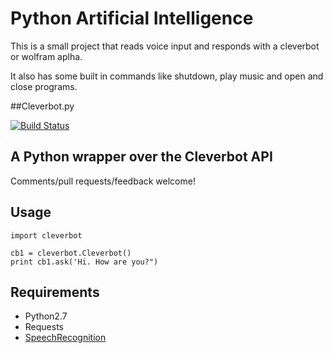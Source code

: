 # Python Artificial Intelligence
This is a small project that reads voice input and responds with a cleverbot or
wolfram aplha.

It also has some built in commands like shutdown, play music and open and close
programs.

##Cleverbot.py

[![Build Status](https://travis-ci.org/folz/cleverbot.py.svg?branch=master)](https://travis-ci.org/folz/cleverbot.py)

A Python wrapper over the Cleverbot API
---------------------------------------

Comments/pull requests/feedback welcome!

Usage
-----

```
import cleverbot

cb1 = cleverbot.Cleverbot()
print cb1.ask('Hi. How are you?")
```
## Requirements
- Python2.7
- Requests
- [SpeechRecognition](https://pypi.python.org/pypi/SpeechRecognition/)
